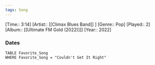 ```yaml
---
tags: Song  
---
```

[Time:: 3:14]
[Artist:: [[Climax Blues Band]] ]
[Genre:: Pop]
[Played:: 2]
[Album:: [[Ultimate FM Gold (2022)]]]
[Year:: 2022]
### Dates
````dataview
TABLE Favorite_Song
WHERE Favorite_Song = "Couldn't Get It Right"
````